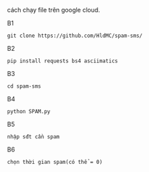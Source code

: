 cách chạy file trên google cloud.

B1
```
git clone https://github.com/HldMC/spam-sms/
```
B2
```
pip install requests bs4 asciimatics
```
B3
```
cd spam-sms
```
B4
```
python SPAM.py
```
B5
```
nhập sđt cần spam
```
B6
```
chọn thời gian spam(có thể = 0)
```

